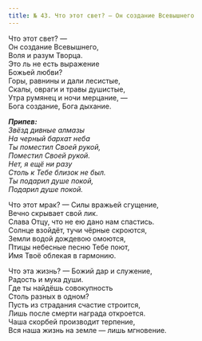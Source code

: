 ```yaml
---
title: № 43. Что этот свет? — Он создание Всевышнего
---
```


Что этот свет? —  
Он создание Всевышнего,  
Воля и разум Творца.  
Это ль не есть выражение  
Божьей любви?  
Горы, равнины и дали лесистые,  
Скалы, овраги и травы душистые,  
Утра румянец и ночи мерцание, —  
Бога создание, Бога дыхание.  
 
*__Припев:__  
Звёзд дивные алмазы  
На черный бархат неба  
Ты поместил Своей рукой,  
Поместил Своей рукой.  
Нет, я ещё ни разу  
Столь к Тебе близок не был.  
Ты подарил душе покой,  
Подарил душе покой.*

Что этот мрак? — Силы вражьей сгущение,  
Вечно скрывает свой лик.  
Слава Отцу, что не ею дано нам спастись.  
Солнце взойдёт, тучи чёрные скроются,  
Земли водой дождевою омоются,  
Птицы небесные песню Тебе поют,  
Имя Твоё облекая в гармонию.
            
Что эта жизнь? — Божий дар и служение,  
Радость и мука души.  
Где ты найдёшь совокупность  
Столь разных в одном?  
Пусть из страдания счастие строится,  
Лишь после смерти награда откроется.  
Чаша скорбей производит терпение,  
Вся наша жизнь на земле — лишь мгновение.
